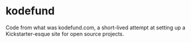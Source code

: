 kodefund
===========

Code from what was kodefund.com, a short-lived attempt at setting up a Kickstarter-esque site for open source projects.
